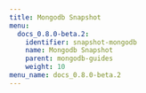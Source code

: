 ```yaml
---
title: Mongodb Snapshot
menu:
  docs_0.8.0-beta.2:
    identifier: snapshot-mongodb
    name: Mongodb Snapshot
    parent: mongodb-guides
    weight: 10
menu_name: docs_0.8.0-beta.2
---
```

